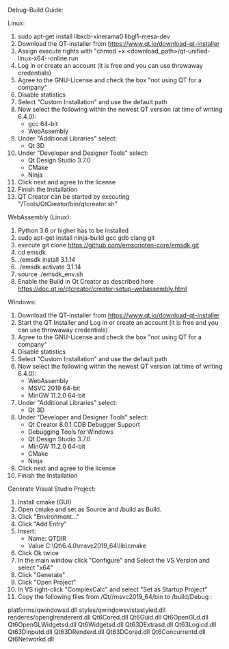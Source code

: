 Debug-Build Guide:

Linux:

1. sudo apt-get install libxcb-xinerama0 libgl1-mesa-dev
2. Download the QT-installer from https://www.qt.io/download-qt-installer
3. Assign execute rights with "chmod +x <download_path>/qt-unified-linux-x64-<version>-online.run
4. Log in or create an account (it is free and you can use throwaway credentials)
5. Agree to the GNU-License and check the box "not using QT for a company"
6. Disable statistics
7. Select "Custom Installation" and use the default path
8. Now select the following within the newest QT version (at time of writing 6.4.0):
    * gcc 64-bit
    * WebAssembly
9. Under "Additional Libraries" select:
    * Qt 3D
10. Under "Developer and Designer Tools" select:
    * Qt Design Studio 3.7.0
    * CMake
    * Ninja
11. Click next and agree to the license
12. Finish the Installation
13. QT Creator can be started by executing "<Qt-install-Dir>/Tools/QtCreator/bin/qtcreator.sh"

WebAssembly (Linux):

1. Python 3.6 or higher has to be installed
2. sudo apt-get install ninja-build gcc gdb clang git
3. execute git clone https://github.com/emscripten-core/emsdk.git
4. cd emsdk
5. ./emsdk install 3.1.14
6. ./emsdk activate 3.1.14
7. source ./emsdk_env.sh
8. Enable the Build in Qt Creator as described here https://doc.qt.io/qtcreator/creator-setup-webassembly.html

Windows:

1. Download the QT-installer from https://www.qt.io/download-qt-installer
2. Start the QT Installer and Log in or create an account (it is free and you can use throwaway credentials)
3. Agree to the GNU-License and check the box "not using QT for a company"
4. Disable statistics
5. Select "Custom Installation" and use the default path
6. Now select the following within the newest QT version (at time of writing 6.4.0):
    * WebAssembly
    * MSVC 2019 64-bit
    * MinGW 11.2.0 64-bit
7. Under "Additional Libraries" select:
    * Qt 3D
8. Under "Developer and Designer Tools" select:
    * Qt Creator 8.0.1 CDB Debugger Support
    * Debugging Tools for Windows
    * Qt Design Studio 3.7.0
    * MinGW 11.2.0 64-bit
    * CMake
    * Ninja
9. Click next and agree to the license
10. Finish the Installation

Generate Visual Studio Project:

1. Install cmake (GUI)
2. Open cmake and set <Project-Path> as Source and <Project-Path>/build as Build.
3. Click "Environment..."
4. Click "Add Entry"
5. Insert:
    * Name: QTDIR
    * Value C:\Qt\6.4.0\msvc2019_64\lib\cmake
6. Click Ok twice
3. In the main window click "Configure" and Select the VS Version and select "x64"
4. Click "Generate"
5. Click "Open Project"
6. In VS right-click "ComplexCalc" and select "Set as Startup Project"
7. Copy the following files from <Install-Dir>/Qt/<Version>/msvc2019_64/bin to <Project-Path>/build/Debug :

platforms/qwindowsd.dll
styles/qwindowsvistastyled.dll
renderes/openglrendererd.dll
Qt6Cored.dll
Qt6Guid.dll
Qt6OpenGLd.dll
Qt6OpenGLWidgetsd.dll
Qt6Widgetsd.dll
Qt63DExtrasd.dll
Qt63Logicd.dll
Qt63DInputd.dll
Qt63DRenderd.dll
Qt63DCored.dll
Qt6Concurrentd.dll
Qt6Networkd.dll

